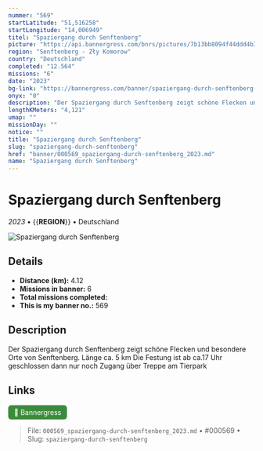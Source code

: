 ```yaml
---
nummer: "569"
startLatitude: "51,516258"
startLongitude: "14,006949"
titel: "Spaziergang durch Senftenberg"
picture: "https://api.bannergress.com/bnrs/pictures/7b13bb8094f44ddd4b30776d91c0caaf"
region: "Senftenberg - Zły Komorow"
country: "Deutschland"
completed: "12.564"
missions: "6"
date: "2023"
bg-link: "https://bannergress.com/banner/spaziergang-durch-senftenberg-02a3"
onyx: "0"
description: "Der Spaziergang durch Senftenberg zeigt schöne Flecken und besondere Orte von Senftenberg. \nLänge ca. 5 km \nDie Festung ist ab ca.17 Uhr geschlossen dann nur noch  Zugang über Treppe am Tierpark"
lengthKMeters: "4,121"
umap: ""
missionDay: ""
notice: ""
title: "Spaziergang durch Senftenberg"
slug: "spaziergang-durch-senftenberg"
href: "banner/000569_spaziergang-durch-senftenberg_2023.md"
name: "Spaziergang durch Senftenberg"
---
```

# Spaziergang durch Senftenberg

*2023* • {{__REGION__}} • Deutschland

![Spaziergang durch Senftenberg](https://api.bannergress.com/bnrs/pictures/7b13bb8094f44ddd4b30776d91c0caaf)



## Details
- **Distance (km):** 4.12
- **Missions in banner:** 6
- **Total missions completed:** 
- **This is my banner no.:** 569



## Description
Der Spaziergang durch Senftenberg zeigt schöne Flecken und besondere Orte von Senftenberg. 
Länge ca. 5 km 
Die Festung ist ab ca.17 Uhr geschlossen dann nur noch  Zugang über Treppe am Tierpark



## Links
<a href="https://bannergress.com/banner/spaziergang-durch-senftenberg-02a3" target="_blank" style="display:inline-block;margin-right:8px;padding:6px 12px;background:#3c8b3c;color:#fff;text-decoration:none;border-radius:6px;">🔗 Bannergress</a>



> File: `000569_spaziergang-durch-senftenberg_2023.md` • #000569 • Slug: `spaziergang-durch-senftenberg`
